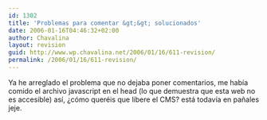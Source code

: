 ```yaml
---
id: 1302
title: 'Problemas para comentar &gt;&gt; solucionados'
date: 2006-01-16T04:46:32+02:00
author: Chavalina
layout: revision
guid: http://www.wp.chavalina.net/2006/01/16/611-revision/
permalink: /2006/01/16/611-revision/
---
```

Ya he arreglado el problema que no dejaba poner comentarios, me hab&iacute;a comido el archivo javascript en el head (lo que demuestra que esta web no es accesible) as&iacute;, &iquest;c&oacute;mo quer&eacute;is que libere el CMS? est&aacute; todav&iacute;a en pa&ntilde;ales jeje.